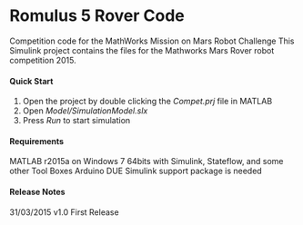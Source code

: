 # Romulus 5 Rover Code

Competition code for the MathWorks Mission on Mars Robot Challenge This Simulink project contains the files for the Mathworks Mars Rover robot competition 2015.

#### Quick Start

1. Open the project by double clicking the *Compet.prj* file in MATLAB
2. Open *Model/SimulationModel.slx*
3. Press *Run* to start simulation

#### Requirements

MATLAB r2015a on Windows 7 64bits with Simulink, Stateflow, and some other Tool Boxes
Arduino DUE Simulink support package is needed

#### Release Notes

31/03/2015 v1.0 First Release
